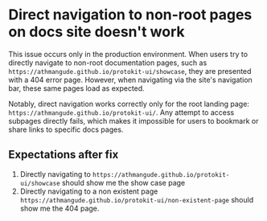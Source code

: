 # Direct navigation to non-root pages on docs site doesn't work

This issue occurs only in the production environment. When users try to directly navigate to non-root documentation pages, such as `https://athmangude.github.io/protokit-ui/showcase`, they are presented with a 404 error page. However, when navigating via the site's navigation bar, these same pages load as expected.

Notably, direct navigation works correctly only for the root landing page: `https://athmangude.github.io/protokit-ui/`. Any attempt to access subpages directly fails, which makes it impossible for users to bookmark or share links to specific docs pages.


## Expectations after fix

1. Directly navigating to `https://athmangude.github.io/protokit-ui/showcase` should show me the show case page
2. Directly navigating to a non existent page `https://athmangude.github.io/protokit-ui/non-existent-page` should show me the 404 page.